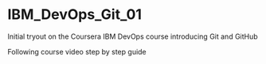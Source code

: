 # IBM_DevOps_Git_01
Initial tryout on the Coursera IBM DevOps course introducing Git and GitHub

Following course video step by step guide
